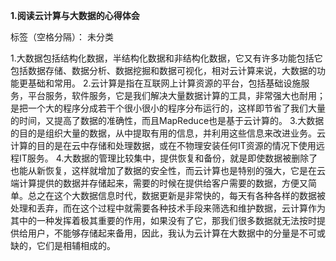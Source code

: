﻿**1.阅读云计算与大数据的心得体会**

标签（空格分隔）： 未分类

1.大数据包括结构化数据，半结构化数据和非结构化数据，它又有许多功能包括它包括数据存储、数据分析、数据挖掘和数据可视化，相对云计算来说，大数据的功能更基础和常用。
2.云计算是指在互联网上计算资源的平台，包括基础设施服务，平台服务，软件服务，它是我们解决大量数据计算的工具，非常强大也耐用；是把一个大的程序分成若干个很小很小的程序分布运行的，这样即节省了我们大量的时间，又提高了数据的准确性，而且MapReduce也是基于云计算的。
3.大数据的目的是组织大量的数据，从中提取有用的信息，并利用这些信息来改进业务。云计算的目的是在云中存储和处理数据，或在不物理安装任何IT资源的情况下使用远程IT服务。
4.大数据的管理比较集中，提供恢复和备份，就是即使数据被删除了也能从新恢复，这样就增加了数据的安全性，而云计算也是特别的强大，它是在云端计算提供的数据并存储起来，需要的时候在提供给客户需要的数据，方便又简单。总之在这个大数据信息时代，数据更新是非常快的，每天有各种各样的数据被处理和丢弃，而在这个过程中就需要各种技术手段来筛选和维护数据，云计算作为其中的一种发挥着极其重要的作用，如果没有了它，那我们很多数据就无法按时提供给用户，不能够存储起来备用，因此，我认为云计算在大数据中的分量是不可或缺的，它们是相辅相成的。





